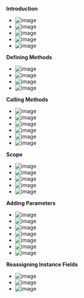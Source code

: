**Introduction**
- ![image](https://github.com/user-attachments/assets/1df190eb-4a5d-4261-83cb-86689f92351f)
- ![image](https://github.com/user-attachments/assets/edd40e9c-744b-4e43-aa05-53a67166c6ea)
- ![image](https://github.com/user-attachments/assets/89fce45d-1243-4dc5-bb89-1b529cd72d5e)
- ![image](https://github.com/user-attachments/assets/6f7478c2-7fba-43e3-9d14-79858bb681fe)
- ![image](https://github.com/user-attachments/assets/0cb31bc0-4722-44bc-bd4a-cac9e95e267d)

**Defining Methods**
- ![image](https://github.com/user-attachments/assets/8df882c4-9222-49e1-8d7f-236d93bafa55)
- ![image](https://github.com/user-attachments/assets/3dcd1f95-00ac-4199-b0e5-8f9050604b37)
- ![image](https://github.com/user-attachments/assets/cb8baf9b-6075-446d-a65e-9fde0376b2ba)
- ![image](https://github.com/user-attachments/assets/13eb401b-8656-43ce-bce9-7485774a9e38)

**Calling Methods**
- ![image](https://github.com/user-attachments/assets/2259bfa8-98a1-4162-bc5d-aaea1bc482a5)
- ![image](https://github.com/user-attachments/assets/429c6020-24b7-4a24-b9f5-a8403f06ecc6)
- ![image](https://github.com/user-attachments/assets/c33617cc-c7fd-4004-84cd-78e3982f2500)
- ![image](https://github.com/user-attachments/assets/3a143bd6-b359-4f63-af6a-58ca07c2f593)
- ![image](https://github.com/user-attachments/assets/c82ac5f4-0449-483f-b9aa-2c023262f92f)
- ![image](https://github.com/user-attachments/assets/4e60e5ea-2449-44fd-9ce3-fd9d21d287ac)

**Scope**
- ![image](https://github.com/user-attachments/assets/19a78bad-540d-4314-b5f4-507a05021232)
- ![image](https://github.com/user-attachments/assets/13015caa-960a-4415-a1cc-22614c301d12)
- ![image](https://github.com/user-attachments/assets/66897eab-a1b5-42f4-b3c6-7424afee638a)
- ![image](https://github.com/user-attachments/assets/a8370dfc-2e7d-453a-803e-0d02740e03a8)
- ![image](https://github.com/user-attachments/assets/8950c9c7-036a-458a-b541-f47aa586b5eb)

**Adding Parameters**
- ![image](https://github.com/user-attachments/assets/7b843f8b-ac29-4b5d-8d8e-d446585678c8)
- ![image](https://github.com/user-attachments/assets/2cac6ef1-93f1-4a88-8b1d-f82fca4814c8)
- ![image](https://github.com/user-attachments/assets/aadad0c8-162f-48f5-8968-2b3fa6520d71)
- ![image](https://github.com/user-attachments/assets/d8ae8e3c-799d-4076-9f0c-3e853168e953)
- ![image](https://github.com/user-attachments/assets/c182c1ee-fad3-4d9b-a2e5-025201bbbd18)
- ![image](https://github.com/user-attachments/assets/e66d47b1-7f95-43cb-a9b5-bd17be563cce)
- ![image](https://github.com/user-attachments/assets/736e5cd5-4203-447c-90d5-db1dcdcb027e)

**Reassigning Instance Fields**
- ![image](https://github.com/user-attachments/assets/175d29cb-7619-428e-b94a-9923e01614a2)
- ![image](https://github.com/user-attachments/assets/4f5a3607-35fb-4053-949b-47cd3ef22e00)
- ![image](https://github.com/user-attachments/assets/fcd52a94-5ac1-4107-b43e-5118d0fed11f)







